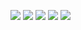 
![](https://github-profile-summary-cards.vercel.app/api/cards/profile-details?username=Tjkent88&theme=nord_dark)
![](https://github-profile-summary-cards.vercel.app/api/cards/repos-per-language?username=Tjkent88&theme=nord_dark)
![](https://github-profile-summary-cards.vercel.app/api/cards/most-commit-language?username=Tjkent88&theme=nord_dark)
![](https://github-profile-summary-cards.vercel.app/api/cards/stats?username=Tjkent88&theme=nord_dark)
![](https://github-profile-summary-cards.vercel.app/api/cards/productive-time?username=Tjkent88&theme=nord_dark)

<!--
**Tjkent88/Tjkent88** is a ✨ _special_ ✨ repository because its `README.md` (this file) appears on your GitHub profile.

Here are some ideas to get you started:

- 🔭 I’m currently working on ...
- 🌱 I’m currently learning ...
- 👯 I’m looking to collaborate on ...
- 🤔 I’m looking for help with ...
- 💬 Ask me about ...
- 📫 How to reach me: ...
- 😄 Pronouns: ...
- ⚡ Fun fact: ...
-->
